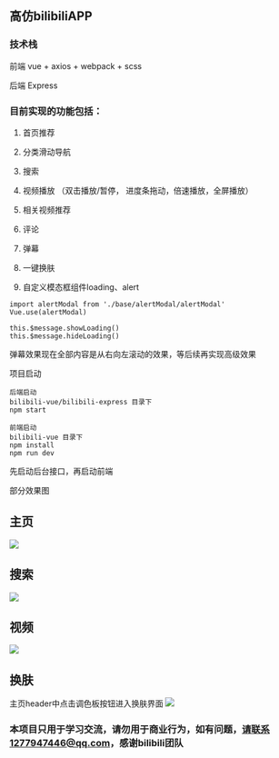 ## 高仿bilibiliAPP

### 技术栈
前端  vue + axios + webpack + scss

后端  Express

### 目前实现的功能包括：
1. 首页推荐

2. 分类滑动导航

3. 搜索

4. 视频播放 （双击播放/暂停， 进度条拖动，倍速播放，全屏播放）

5. 相关视频推荐

6. 评论

7. 弹幕

8. 一键换肤

9. 自定义模态框组件loading、alert

```
import alertModal from './base/alertModal/alertModal'
Vue.use(alertModal)

this.$message.showLoading()
this.$message.hideLoading()
```
弹幕效果现在全部内容是从右向左滚动的效果，等后续再实现高级效果

项目启动

```
后端启动
bilibili-vue/bilibili-express 目录下
npm start

前端启动
bilibili-vue 目录下
npm install 
npm run dev
```
先启动后台接口，再启动前端

部分效果图

## 主页
![](https://orangleli.github.io/imagesResources/index.png)

## 搜索
![](https://orangleli.github.io/imagesResources/搜索.png)

## 视频
![](https://orangleli.github.io/imagesResources/详情.png)

## 换肤

主页header中点击调色板按钮进入换肤界面
![](https://orangleli.github.io/imagesResources/theme-ex.png)

### 本项目只用于学习交流，请勿用于商业行为，如有问题，请联系1277947446@qq.com，感谢bilibili团队
